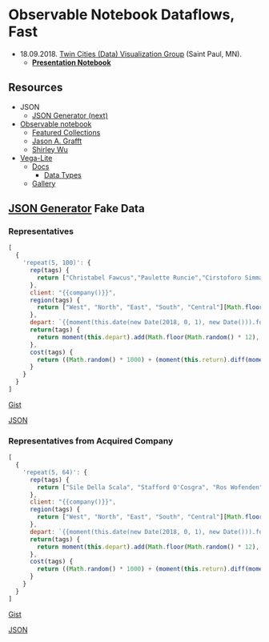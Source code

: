 # Observable Notebook Dataflows, Fast

- 18.09.2018. [Twin Cities (Data) Visualization Group](https://www.meetup.com/Twin-Cities-Visualization-Group/) (Saint Paul, MN).
  - **[Presentation Notebook](https://beta.observablehq.com/@jagrafft/travel-time-for-nil-recurring-reps)**

## Resources
- JSON
    - [JSON Generator (next)](https://next.json-generator.com/)
- [Observable notebook](https://beta.observablehq.com/)
    - [Featured Collections](https://beta.observablehq.com/@observablehq?tab=collections)
    - [Jason A. Grafft](https://beta.observablehq.com/@jagrafft/)
    - [Shirley Wu](https://beta.observablehq.com/@sxywu/)
- [Vega-Lite](https://vega.github.io/vega-lite/)
    - [Docs](https://vega.github.io/vega-lite/docs/)
      - [Data Types](https://vega.github.io/vega-lite/docs/type.html)
    - [Gallery](https://vega.github.io/vega-lite/examples/)

## [JSON Generator](https://www.json-generator.com/) Fake Data
### Representatives
```javascript
[
  {
    'repeat(5, 100)': {
      rep(tags) {
        return ["Christabel Fawcus","Paulette Runcie","Cirstoforo Simmance","Shurlock Gonthier","Hilary Gingles"][Math.floor(Math.random() * 5)];
      },
      client: "{{company()}}",
	  region(tags) {
        return ["West", "North", "East", "South", "Central"][Math.floor(Math.random() * 5)];
      },
      depart: `{{moment(this.date(new Date(2018, 0, 1), new Date())).format("YYYY-MM-DD")}}`,
      return(tags) {
      	return moment(this.depart).add(Math.floor(Math.random() * 12), "days").format("YYYY-MM-DD");
      },
      cost(tags) {
        return ((Math.random() * 1000) + (moment(this.return).diff(moment(this.depart), "days") * Math.random()) * 550).toFixed(2);
      }
    }
  }
]
```
[Gist](https://gist.githubusercontent.com/jagrafft/d0f8c49420690a0ddf1a58be0dfad0db/raw/be9771cb6cec648cd2b2bace321a2f7e84e69c83/observable_notebook_fast_data.json)

[JSON](https://github.com/jagrafft/presentations/blob/master/observable_notebook_fast/2018_travel_data.json)

### Representatives from Acquired Company
```javascript
[
  {
    'repeat(5, 64)': {
      rep(tags) {
        return ["Sile Della Scala", "Stafford O'Cosgra", "Ros Wofenden", "Chandra Goodboddy", "Ingunna Chedzoy"][Math.floor(Math.random() * 5)];
      },
      client: "{{company()}}",
	  region(tags) {
        return ["West", "North", "East", "South", "Central"][Math.floor(Math.random() * 5)];
      },
      depart: `{{moment(this.date(new Date(2018, 0, 1), new Date())).format("YYYY-MM-DD")}}`,
      return(tags) {
      	return moment(this.depart).add(Math.floor(Math.random() * 12), "days").format("YYYY-MM-DD");
      },
      cost(tags) {
        return ((Math.random() * 1000) + (moment(this.return).diff(moment(this.depart), "days") * Math.random()) * 550).toFixed(2);
      }
    }
  }
]
```
[Gist](https://gist.githubusercontent.com/jagrafft/7ddabfc73c672ea73ad1cbe45f03ff57/raw/e3bb0a9b8bad33934d9c95e2c2bbb283aaeb950a/observable_notebook_fast_additional_data.json)

[JSON](https://github.com/jagrafft/presentations/blob/master/observable_notebook_fast/2018_new_reps_travel_data.json)
